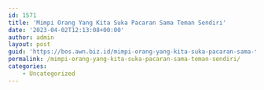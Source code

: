 ```yaml
---
id: 1571
title: 'Mimpi Orang Yang Kita Suka Pacaran Sama Teman Sendiri'
date: '2023-04-02T12:13:08+00:00'
author: admin
layout: post
guid: 'https://bos.awn.biz.id/mimpi-orang-yang-kita-suka-pacaran-sama-teman-sendiri/'
permalink: /mimpi-orang-yang-kita-suka-pacaran-sama-teman-sendiri/
categories:
    - Uncategorized
---
```


